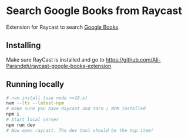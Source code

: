 # Search Google Books from Raycast

Extension for Raycast to search [Google Books](https://books.google.co.uk/).


## Installing

Make sure RayCast is installed and go to https://github.com/Ali-Parandeh/raycast-google-books-extension

## Running locally

```sh
# nvm install (use node >=16.x)
nvm --lts --latest-npm
# make sure you have Raycast and Yarn / NPM installed
npm i
# Start local server
npm run dev
# Now open raycast. The dev tool should be the top item!
```
